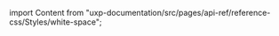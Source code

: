 
import Content from "uxp-documentation/src/pages/api-ref/reference-css/Styles/white-space";

<Content query="product=photoshop"/>
